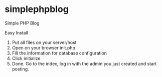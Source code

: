 # simplephpblog
Simple PHP Blog


Easy Install
1) Put all files on your server/host
2) Open on your browser init.php
3) Fill the information for database configuration
4) Click initialize
5) Done. Go to the index, log in with the admin you just created and start posting.
